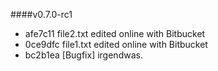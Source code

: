####v0.7.0-rc1
* afe7c11 file2.txt edited online with Bitbucket
* 0ce9dfc file1.txt edited online with Bitbucket
* bc2b1ea [Bugfix] irgendwas.

